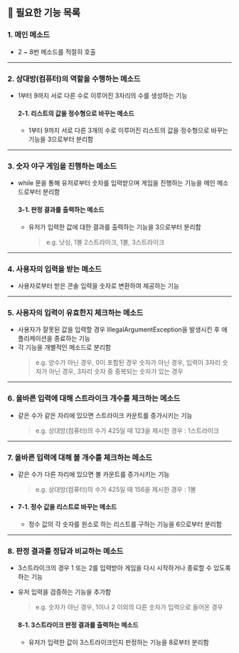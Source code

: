 ## 📌 필요한 기능 목록  
  
### 1. 메인 메소드
- 2 ~ 8번 메소드를 적절히 호출

---
### 2. 상대방(컴퓨터)의 역할을 수행하는 메소드
- 1부터 9까지 서로 다른 수로 이루어진 3자리의 수를 생성하는 기능
  
  #### 2-1. 리스트의 값을 정수형으로 바꾸는 메소드
  - 1부터 9까지 서로 다른 3개의 수로 이루어진 리스트의 값을 정수형으로 바꾸는 기능을 3으로부터 분리함

---
### 3. 숫자 야구 게임을 진행하는 메소드
- while 문을 통해 유저로부터 숫자를 입력받으며 게임을 진행하는 기능을 메인 메소드로부터 분리함  
  
  #### 3-1. 판정 결과를 출력하는 메소드
    - 유저가 입력한 값에 대한 결과를 출력하는 기능을 3으로부터 분리함
      > e.g. 낫싱, 1볼 2스트라이크, 1볼, 3스트라이크

---
### 4. 사용자의 입력을 받는 메소드
- 사용자로부터 받은 콘솔 입력을 숫자로 변환하여 제공하는 기능

---
### 5. 사용자의 입력이 유효한지 체크하는 메소드
- 사용자가 잘못된 값을 입력할 경우 IllegalArgumentException을 발생시킨 후 애플리케이션을 종료하는 기능
- 각 기능을 개별적인 메소드로 분리함
  > e.g. 양수가 아닌 경우,
         0이 포함된 경우
         숫자가 아닌 경우,
         입력이 3자리 숫자가 아닌 경우,
         3자리 숫자 중 중복되는 숫자가 있는 경우

---
### 6. 올바른 입력에 대해 스트라이크 개수를 체크하는 메소드
- 같은 수가 같은 자리에 있으면 스트라이크 카운트를 증가시키는 기능
  > e.g. 상대방(컴퓨터)의 수가 425일 때 123을 제시한 경우 : 1스트라이크

---
### 7. 올바른 입력에 대해 볼 개수를 체크하는 메소드
- 같은 수가 다른 자리에 있으면 볼 카운트를 증가시키는 기능
  > e.g. 상대방(컴퓨터)의 수가 425일 때 156을 제시한 경우 : 1볼  
  
- #### 7-1. 정수 값을 리스트로 바꾸는 메소드
    - 정수 값의 각 숫자를 원소로 하는 리스트를 구하는 기능을 6으로부터 분리함

---
### 8. 판정 결과를 정답과 비교하는 메소드
- 3스트라이크의 경우 1 또는 2를 입력받아 게임을 다시 시작하거나 종료할 수 있도록 하는 기능
- 유저 입력을 검증하는 기능을 추가함
  > e.g. 숫자가 아닌 경우, 1이나 2 이외의 다른 숫자가 입력으로 들어온 경우  
  
  #### 8-1. 3스트라이크 판정 결과를 출력하는 메소드
    - 유저가 입력한 값이 3스트라이크인지 판정하는 기능을 8로부터 분리함
